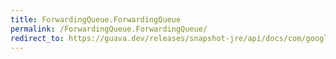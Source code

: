 ```yaml
---
title: ForwardingQueue.ForwardingQueue
permalink: /ForwardingQueue.ForwardingQueue/
redirect_to: https://guava.dev/releases/snapshot-jre/api/docs/com/google/common/collect/ForwardingQueue.html#ForwardingQueue--
---
```

